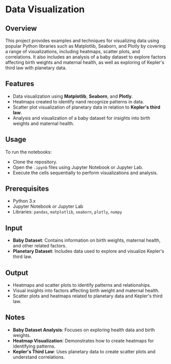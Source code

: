 # Data Visualization

## Overview
This project provides examples and techniques for visualizing data using popular Python libraries such as Matplotlib, Seaborn, and Plotly by covering a range of visualizations, including heatmaps, scatter plots, and correlations. It also includes an analysis of a baby dataset to explore factors affecting birth weights and maternal health, as well as exploring of Kepler's third law with planetary data.

## Features
- Data visualization using **Matplotlib**, **Seaborn**, and **Plotly**.
- Heatmaps created to identify nand recognize patterns in data.
- Scatter plot visualization of planetary data in relation to **Kepler's third law**.
- Analysis and visualization of a baby dataset for insights into birth weights and maternal health.

## Usage
To run the notebooks:
- Clone the repository.
- Open the `.ipynb` files using Jupyter Notebook or Jupyter Lab.
- Execute the cells sequentially to perform visualizations and analysis.

## Prerequisites
- Python 3.x
- Jupyter Notebook or Jupyter Lab
- Libraries: `pandas`, `matplotlib`, `seaborn`, `plotly`, `numpy`

## Input
- **Baby Dataset**: Contains information on birth weights, maternal health, and other related factors.
- **Planetary Dataset**: Includes data used to explore and visualize Kepler's third law.

## Output
- Heatmaps and scatter plots to identify patterns and relationships.
- Visual insights into factors affecting birth weight and maternal health.
- Scatter plots and heatmaps related to planetary data and Kepler's third law.

## Notes
- **Baby Dataset Analysis**: Focuses on exploring health data and birth weights.
- **Heatmap Visualization**: Demonstrates how to create heatmaps for identifying patterns.
- **Kepler's Third Law**: Uses planetary data to create scatter plots and understand correlations.